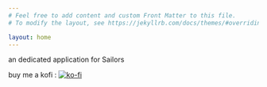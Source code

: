 ```yaml
---
# Feel free to add content and custom Front Matter to this file.
# To modify the layout, see https://jekyllrb.com/docs/themes/#overriding-theme-defaults

layout: home
---
```


an dedicated application for Sailors

buy me a kofi : [![ko-fi](https://ko-fi.com/img/githubbutton_sm.svg)](https://ko-fi.com/U7U5L8F29)


